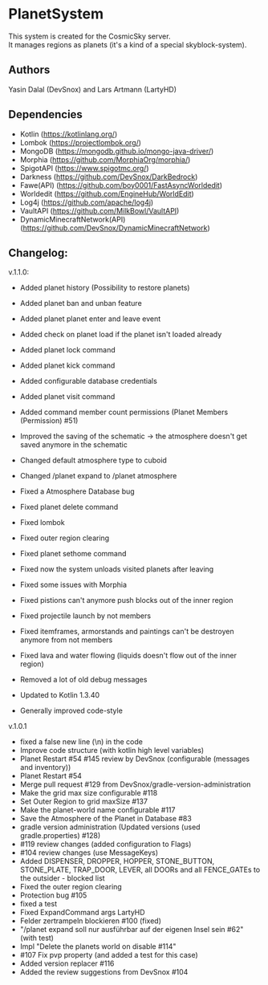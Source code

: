 # PlanetSystem
This system is created for the CosmicSky server.<br/>
It manages regions as planets (it's a kind of a special skyblock-system).

Authors
-

Yasin Dalal (DevSnox) and Lars Artmann (LartyHD)

Dependencies
-

- Kotlin (https://kotlinlang.org/)
- Lombok (https://projectlombok.org/)
- MongoDB (https://mongodb.github.io/mongo-java-driver/)
- Morphia (https://github.com/MorphiaOrg/morphia/)
- SpigotAPI (https://www.spigotmc.org/)
- Darkness (https://github.com/DevSnox/DarkBedrock)
- Fawe(API) (https://github.com/boy0001/FastAsyncWorldedit)
- Worldedit (https://github.com/EngineHub/WorldEdit)
- Log4j (https://github.com/apache/log4j)
- VaultAPI (https://github.com/MilkBowl/VaultAPI)
- DynamicMinecraftNetwork(API) (https://github.com/DevSnox/DynamicMinecraftNetwork)

Changelog:
-

v.1.1.0:
- Added planet history (Possibility to restore planets)
- Added planet ban and unban feature
- Added planet planet enter and leave event
- Added check on planet load if the planet isn't loaded already
- Added planet lock command
- Added planet kick command
- Added configurable database credentials
- Added planet visit command
- Added command member count permissions (Planet Members (Permission) #51) 

- Improved the saving of the schematic -> the atmosphere doesn't get saved anymore in the schematic

- Changed default atmosphere type to cuboid
- Changed /planet expand to /planet atmosphere

- Fixed a Atmosphere Database bug 
- Fixed planet delete command
- Fixed lombok
- Fixed outer region clearing
- Fixed planet sethome command
- Fixed now the system unloads visited planets after leaving
- Fixed some issues with Morphia
- Fixed pistions can't anymore push blocks out of the inner region
- Fixed projectile launch by not members
- Fixed itemframes, armorstands and paintings can't be destroyen anymore from not members
- Fixed lava and water flowing (liquids doesn't flow out of the inner region)

- Removed a lot of old debug messages

- Updated to Kotlin 1.3.40

- Generally improved code-style
  
v.1.0.1
- fixed a false new line (\n) in the code 
- Improve code structure (with kotlin high level variables) 
- Planet Restart #54 #145 review by DevSnox (configurable (messages and inventory)) 
- Planet Restart #54
- Merge pull request #129 from DevSnox/gradle-version-administration
- Make the grid max size configurable #118 
- Set Outer Region to grid maxSize #137 
- Make the planet-world name configurable #117
- Save the Atmosphere of the Planet in Database #83
- gradle version administration (Updated versions (used gradle.properties) #128)
- #119 review changes (added configuration to Flags)
- #104 review changes (use MessageKeys)
- Added DISPENSER, DROPPER, HOPPER, STONE_BUTTON, STONE_PLATE, TRAP_DOOR, LEVER, all DOORs and all FENCE_GATEs to the outsider - blocked list
- Fixed the outer region clearing
- Protection bug #105
- fixed a test
- Fixed ExpandCommand args LartyHD
- Felder zertrampeln blockieren #100 (fixed)
- "/planet expand soll nur ausführbar auf der eigenen Insel sein #62" (with test)
- Impl "Delete the planets world on disable #114" 
- #107 Fix pvp property (and added a test for this case)
- Added version replacer #116
- Added the review suggestions from DevSnox #104 
